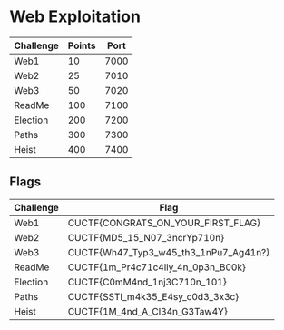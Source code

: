 # Web Exploitation

| Challenge           | Points | Port |
| ------------------- | ------ | ---- |
| Web1                |  10    | 7000 |
| Web2                |  25    | 7010 |
| Web3                |  50    | 7020 |
| ReadMe              | 100    | 7100 |
| Election            | 200    | 7200 |
| Paths               | 300    | 7300 |
| Heist               | 400    | 7400 |

## Flags

| Challenge           | Flag                                  |
| ------------------- | ------------------------------------- |
| Web1                | CUCTF{CONGRATS_ON_YOUR_FIRST_FLAG}    |
| Web2                | CUCTF{MD5_15_N07_3ncrYp710n}          |
| Web3                | CUCTF{Wh47_Typ3_w45_th3_1nPu7_Ag41n?} |
| ReadMe              | CUCTF{1m_Pr4c71c4lly_4n_0p3n_B00k}    |
| Election            | CUCTF{C0mM4nd_1nj3C710n_101}          |
| Paths               | CUCTF{SSTI_m4k35_E4sy_c0d3_3x3c}      |
| Heist               | CUCTF{1M_4nd_A_Cl34n_G3Taw4Y}         |
